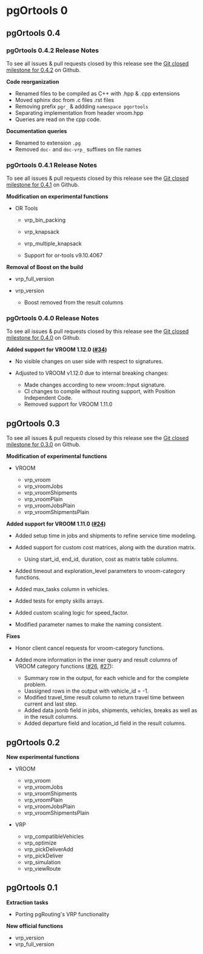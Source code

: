 # pgOrtools 0


## pgOrtools 0.4


### pgOrtools 0.4.2 Release Notes

To see all issues & pull requests closed by this release see the
[Git closed milestone for 0.4.2](https://github.com/pgRouting/pgortools/issues?utf8=%E2%9C%93&q=milestone%3A%22Release%200.4.2%22)
on Github.

**Code reorganization**

* Renamed files to be compiled as C++ with .hpp & .cpp extensions
* Moved sphinx doc from .c files .rst files
* Removing prefix `pgr_` & addding `namespace pgortools`
* Separating implementation from header vroom.hpp
* Queries are read on the cpp code.

**Documentation queries**

* Renamed to extension `.pg`
* Removed `doc-` and `doc-vrp_` suffixes on file names

### pgOrtools 0.4.1 Release Notes

To see all issues & pull requests closed by this release see the
[Git closed milestone for 0.4.1](https://github.com/pgRouting/pgortools/issues?utf8=%E2%9C%93&q=milestone%3A%22Release%200.4.1%22)
on Github.


**Modification on experimental functions**

* OR Tools

  * vrp_bin_packing
  * vrp_knapsack
  * vrp_multiple_knapsack

  
  * Support for or-tools v9.10.4067
  

**Removal of Boost on the build**

* vrp_full_version
* vrp_version

  
  * Boost removed from the result columns
  
  

### pgOrtools 0.4.0 Release Notes

To see all issues & pull requests closed by this release see the
[Git closed milestone for 0.4.0](https://github.com/pgRouting/pgortools/issues?utf8=%E2%9C%93&q=milestone%3A%22Release%200.4.0%22)
on Github.

**Added support for VROOM 1.12.0 ([#34](https://github.com/pgRouting/pgortools/issues/34))**

- No visible changes on user side with respect to signatures.
- Adjusted to VROOM v1.12.0 due to internal breaking changes:

  - Made changes according to new vroom::Input signature.
  - CI changes to compile without routing support, with Position Independent Code.
  - Removed support for VROOM 1.11.0

## pgOrtools 0.3

To see all issues & pull requests closed by this release see the
[Git closed milestone for 0.3.0](https://github.com/pgRouting/pgortools/issues?utf8=%E2%9C%93&q=milestone%3A%22Release%200.3.0%22)
on Github.

**Modification of experimental functions**

- VROOM

  - vrp_vroom
  - vrp_vroomJobs
  - vrp_vroomShipments
  - vrp_vroomPlain
  - vrp_vroomJobsPlain
  - vrp_vroomShipmentsPlain

**Added support for VROOM 1.11.0 ([#24](https://github.com/pgRouting/pgortools/issues/24))**

- Added setup time in jobs and shipments to refine service time modeling.
- Added support for custom cost matrices, along with the duration matrix.

  - Using start_id, end_id, duration, cost as matrix table columns.
- Added timeout and exploration_level parameters to vroom-category functions.
- Added max_tasks column in vehicles.
- Added tests for empty skills arrays.
- Added custom scaling logic for speed_factor.
- Modified parameter names to make the naming consistent.

**Fixes**

- Honor client cancel requests for vroom-category functions.
- Added more information in the inner query and result columns of VROOM category functions
  ([#26](https://github.com/pgRouting/pgortools/issues/26), [#27](https://github.com/pgRouting/pgortools/issues/27)):

  - Summary row in the output, for each vehicle and for the complete problem.
  - Uassigned rows in the output with vehicle_id = -1.
  - Modified travel_time result column to return travel time between current and last step.
  - Added data jsonb field in jobs, shipments, vehicles, breaks as well as in the result columns.
  - Added departure field and location_id field in the result columns.

## pgOrtools 0.2

**New experimental functions**

- VROOM

  - vrp_vroom
  - vrp_vroomJobs
  - vrp_vroomShipments
  - vrp_vroomPlain
  - vrp_vroomJobsPlain
  - vrp_vroomShipmentsPlain

- VRP

  - vrp_compatibleVehicles
  - vrp_optimize
  - vrp_pickDeliverAdd
  - vrp_pickDeliver
  - vrp_simulation
  - vrp_viewRoute

## pgOrtools 0.1

**Extraction tasks**

- Porting pgRouting's VRP functionality

**New official functions**

* vrp_version
* vrp_full_version
